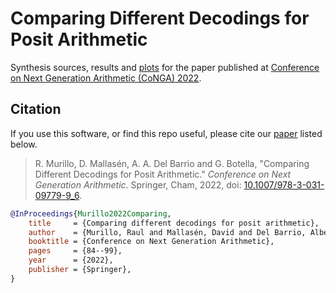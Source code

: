 # Comparing Different Decodings for Posit Arithmetic

Synthesis sources, results and [plots](figs) for the paper published at [Conference on Next Generation Arithmetic (CoNGA) 2022](https://www.sc-asia.org/conga/).

## Citation 
If you use this software, or find this repo useful, please cite our [paper](https://doi.org/10.1007/978-3-031-09779-9_6) listed below.

> R. Murillo, D. Mallasén, A. A. Del Barrio and G. Botella, "Comparing Different Decodings for Posit Arithmetic." *Conference on Next Generation Arithmetic*. Springer, Cham, 2022, doi: [10.1007/978-3-031-09779-9_6](https://doi.org/10.1007/978-3-031-09779-9_6).
```bib
@InProceedings{Murillo2022Comparing,
    title     = {Comparing different decodings for posit arithmetic},
    author    = {Murillo, Raul and Mallasén, David and Del Barrio, Alberto A. and Botella, Guillermo},
    booktitle = {Conference on Next Generation Arithmetic},
    pages     = {84--99},
    year      = {2022},
    publisher = {Springer},
}
```
